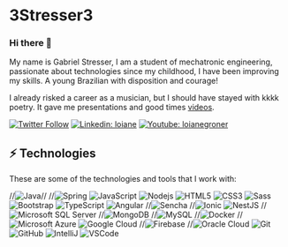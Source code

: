 # 3Stresser3

### Hi there 👋

My name is Gabriel Stresser, I am a student of mechatronic engineering, passionate about technologies since my childhood, I have been improving my skills. A young Brazilian with disposition and courage!

I already risked a career as a musician, but I should have stayed with kkkk poetry. It gave me presentations and good times [videos](https://www.youtube.com/c/SETArap/featured). 

[![Twitter Follow](https://img.shields.io/twitter/follow/loiane?style=social)](https://twitter.com/Acalma_Stresser)
[![Linkedin: loiane](https://img.shields.io/badge/-Linkedin-blue?style=flat-square&logo=Linkedin&logoColor=white&link=https://www.linkedin.com/in/loiane/)](https://www.linkedin.com/in/gabriel-augusto-soler-stresser-366719100/)
[![Youtube: loianegroner](https://img.shields.io/badge/-Youtube-red?style=flat-square&logo=Youtube&logoColor=white&link=http://youtube.com/loianegroner)](https://www.youtube.com/c/SETArap/featured)

## ⚡ Technologies

These are some of the technologies and tools that I work with:

//![Java](https://img.shields.io/badge/-Java-007396?style=flat-square&logo=java)//
//![Spring](https://img.shields.io/badge/-Spring-6DB33F?style=flat-square&logo=spring&logoColor=white)
![JavaScript](https://img.shields.io/badge/-JavaScript-black?style=flat-square&logo=javascript)
![Nodejs](https://img.shields.io/badge/-Nodejs-339933?style=flat-square&logo=Node.js&logoColor=white)
![HTML5](https://img.shields.io/badge/-HTML5-E34F26?style=flat-square&logo=html5&logoColor=white)
![CSS3](https://img.shields.io/badge/-CSS3-1572B6?style=flat-square&logo=css3)
![Sass](https://img.shields.io/badge/-Sass-CC6699?style=flat-square&logo=sass&logoColor=white)
![Bootstrap](https://img.shields.io/badge/-Bootstrap-563D7C?style=flat-square&logo=bootstrap)
![TypeScript](https://img.shields.io/badge/-TypeScript-007ACC?style=flat-square&logo=typescript)
![Angular](https://img.shields.io/badge/-Angular-DD0031?style=flat-square&logo=angular)
//![Sencha](https://img.shields.io/badge/-Sencha-86BC40?style=flat-square&logo=sencha&logoColor=white)
//![Ionic](https://img.shields.io/badge/-Ionic-3880FF?style=flat-square&logo=ionic&logoColor=white)
![NestJS](https://img.shields.io/badge/-NestJS-E0234E?style=flat-square&logo=nestjs&logoColor=white)
//![Microsoft SQL Server](https://img.shields.io/badge/-SQL%20Server-CC2927?style=flat-square&logo=microsoft-sql-server&logoColor=white)
//![MongoDB](https://img.shields.io/badge/-MongoDB-black?style=flat-square&logo=mongodb)
//![MySQL](https://img.shields.io/badge/-MySQL-4479A1?style=flat-square&logo=mysql&logoColor=white)
//![Docker](https://img.shields.io/badge/-Docker-2496ED?style=flat-square&logo=docker&logoColor=white)
//![Microsoft Azure](https://img.shields.io/badge/Microsoft%20Azure-0089D6?style=flat-square&logo=microsoft-azure&logoColor=white)
![Google Cloud](https://img.shields.io/badge/Google%20Cloud-4285F4?style=flat-square&logo=google-cloud&logoColor=white)
//![Firebase](https://img.shields.io/badge/Firebase-FFCA28?style=flat-square&logo=firebase&logoColor=white)
//![Oracle Cloud](https://img.shields.io/badge/Oracle%20Cloud-F80000?style=flat-square&logo=oracle&logoColor=white)
![Git](https://img.shields.io/badge/-Git-black?style=flat-square&logo=git)
![GitHub](https://img.shields.io/badge/-GitHub-181717?style=flat-square&logo=github)
![IntelliJ](https://img.shields.io/badge/-IntelliJ%20IDEA-black?style=flat-square&logo=intellij-idea&logoColor=white)
![VSCode](https://img.shields.io/badge/-VSCode-007ACC?style=flat-square&logo=visual-studio-code&logoColor=white)
